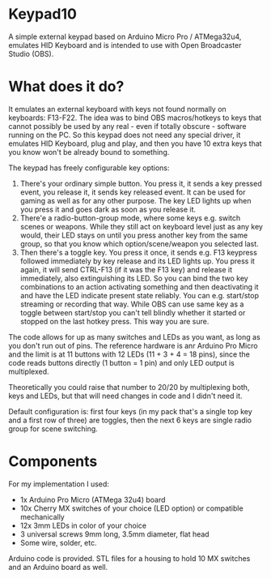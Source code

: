 # Keypad10
A simple external keypad based on Arduino Micro Pro / ATMega32u4, emulates HID Keyboard and is intended to use with Open Broadcaster Studio (OBS).

# What does it do?

It emulates an external keyboard with keys not found normally on keyboards: F13-F22. The idea was to bind OBS macros/hotkeys to keys that cannot possibly be used by any real - even if totally obscure - software running on the PC. So this keypad does not need any special driver, it emulates HID Keyboard, plug and play, and then you have 10 extra keys that you know won't be already bound to something.

The keypad has freely configurable key options:

1. There's your ordinary simple button. You press it, it sends a key pressed event, you release it, it sends key released event. It can be used for gaming as well as for any other purpose. The key LED lights up when you press it and goes dark as soon as you release it.
2. There'e a radio-button-group mode, where some keys e.g. switch scenes or weapons. While they still act on keyboard level just as any key would, their LED stays on until you press another key from the same group, so that you know which option/scene/weapon you selected last.
3. Then there's a toggle key. You press it once, it sends e.g. F13 keypress followed immediately by key release and its LED lights up. You press it again, it will send CTRL-F13 (if it was the F13 key) and release it immediately, also extinguishing its LED. So you can bind the two key combinations to an action activating something and then deactivating it and have the LED indicate present state reliably. You can e.g. start/stop streaming or recording that way. While OBS can use same key as a toggle between start/stop you can't tell blindly whether it started or stopped on the last hotkey press. This way you are sure.

The code allows for up as many switches and LEDs as you want, as long as you don't run out of pins. The reference hardware is anr Arduino Pro Micro and the limit is at 11 buttons with 12 LEDs (11 + 3 + 4 = 18 pins), since the code reads buttons directly (1 button = 1 pin) and only LED output is multiplexed. 

Theoretically you could raise that number to 20/20 by multiplexing both, keys and LEDs, but that will need changes in code and I didn't need it.

Default configuration is: first four keys (in my pack that's a single top key and a first row of three) are toggles, then the next 6 keys are single radio group for scene switching.

# Components

For my implementation I used:
* 1x Arduino Pro Micro (ATMega 32u4) board
* 10x Cherry MX switches of your choice (LED option) or compatible mechanically
* 12x 3mm LEDs in color of your choice
* 3 universal screws 9mm long, 3.5mm diameter, flat head
* Some wire, solder, etc.

Arduino code is provided.
STL files for a housing to hold 10 MX switches and an Arduino board as well.
